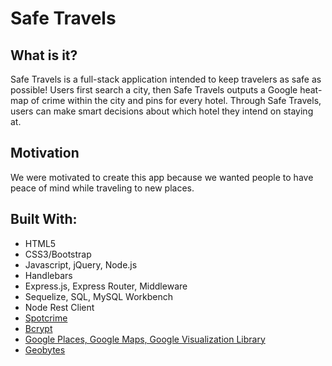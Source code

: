 # Safe Travels

## What is it?
Safe Travels is a full-stack application intended to keep travelers as safe as possible!
Users first search a city, then Safe Travels outputs a Google heat-map of crime within the city and pins for every hotel. 
Through Safe Travels, users can make smart decisions about which hotel they intend on staying at.

## Motivation
We were motivated to create this app because we wanted people to have peace of mind while traveling to new places.

## Built With:
* HTML5
* CSS3/Bootstrap
* Javascript, jQuery, Node.js
* Handlebars
* Express.js, Express Router, Middleware 
* Sequelize, SQL, MySQL Workbench
* Node Rest Client
* [Spotcrime](https://www.npmjs.com/package/spotcrime)
* [Bcrypt](https://www.npmjs.com/package/bcrypt)
* [Google Places, Google Maps, Google Visualization Library](https://developers.google.com/maps/)
* [Geobytes](http://geobytes.com/free-ajax-cities-jsonp-api/)
